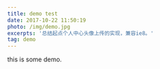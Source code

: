 ```yaml
---
title: demo test
date: 2017-10-22 11:50:19
photo: /img/demo.jpg
excerpts: '总结起点个人中心头像上传的实现，兼容ie8。'
tag: demo
---
```


this is some demo.